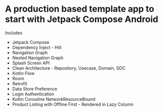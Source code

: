 # A production based template app to start with Jetpack Compose Android
Includes
- Jetpack Compose
- Dependency Inject - Hilt
- Navigation Graph
- Nested Navigation Graph
- Splash Screen API
- Clean Architecture - Repository, Usecase, Domain, SOC
- Kotlin Flow
- Room
- Retrofit
- Data Store Preference
- Login Authentication
- Kotlin Coroutine NetworkResourceBound
- Product Listing with Offline First - Rendered in Lazy Column
